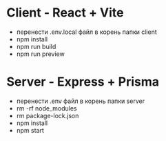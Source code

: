 # Client - React + Vite
 - перенести .env.local файл в корень папки client
 - npm install
 - npm run build
 - npm run preview

# Server - Express + Prisma
 - перенести .env файл в корень папки server
 - rm -rf node_modules
 - rm package-lock.json
 - npm install
 - npm start
